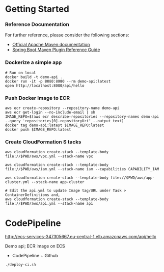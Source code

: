 # Getting Started

### Reference Documentation
For further reference, please consider the following sections:

* [Official Apache Maven documentation](https://maven.apache.org/guides/index.html)
* [Spring Boot Maven Plugin Reference Guide](https://docs.spring.io/spring-boot/docs/2.2.4.RELEASE/maven-plugin/)

### Dockerize a simple app

```
# Run on local
docker build -t demo-api .
docker run -it -p 8080:8080 --rm demo-api:latest
open http://localhost:8080/api/hello
```

### Push Docker Image to ECR

```
aws ecr create-repository --repository-name demo-api
aws ecr get-login --no-include-email | sh 
IMAGE_REPO=$(aws ecr describe-repositories --repository-names demo-api --query 'repositories[0].repositoryUri' --output text)
docker tag demo-api:latest $IMAGE_REPO:latest
docker push $IMAGE_REPO:latest
```



### Create CloudFormation S tacks

```
aws cloudformation create-stack --template-body file://$PWD/aws/vpc.yml --stack-name vpc

aws cloudformation create-stack --template-body file://$PWD/aws/iam.yml --stack-name iam --capabilities CAPABILITY_IAM

aws cloudformation create-stack --template-body file://$PWD/aws/app-cluster.yml --stack-name app-cluster

# Edit the api.yml to update Image tag/URL under Task > ContainerDefinitions and,
aws cloudformation create-stack --template-body file://$PWD/aws/api.yml --stack-name api

```
# CodePipeline
http://ecs-services-347305667.eu-central-1.elb.amazonaws.com/api/hello

Demo api; ECR image on ECS
- CodePipeline + Github
```
./deploy-ci.sh
```
